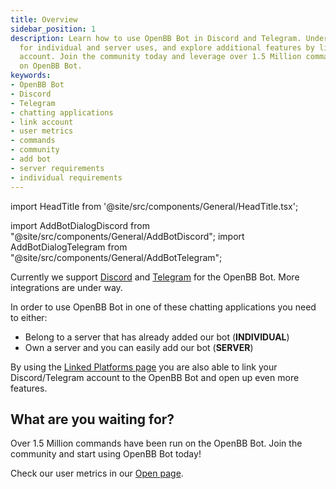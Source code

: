 ```yaml
---
title: Overview
sidebar_position: 1
description: Learn how to use OpenBB Bot in Discord and Telegram. Understand the requirements
  for individual and server uses, and explore additional features by linking your
  account. Join the community today and leverage over 1.5 Million commands executed
  on OpenBB Bot.
keywords:
- OpenBB Bot
- Discord
- Telegram
- chatting applications
- link account
- user metrics
- commands
- community
- add bot
- server requirements
- individual requirements
---
```


import HeadTitle from '@site/src/components/General/HeadTitle.tsx';

<HeadTitle title="Overview - Installation | OpenBB Bot Docs" />

import AddBotDialogDiscord from "@site/src/components/General/AddBotDiscord";
import AddBotDialogTelegram from "@site/src/components/General/AddBotTelegram";

Currently we support [Discord](installation/discord) and [Telegram](installation/telegram) for the OpenBB Bot. More integrations are under way.

In order to use OpenBB Bot in one of these chatting applications you need to either:
<div>
  <ul>
    <li>
      Belong to a server that has already added our bot (<strong>INDIVIDUAL</strong>)
    </li>
    <li>
      Own a server and you can easily add our bot (<strong>SERVER</strong>)
    </li>
  </ul>
</div>

By using the [Linked Platforms page](https://my.openbb.co/app/bot/linked-platforms) you are also able to link your Discord/Telegram account to the OpenBB Bot and open up even more features.

<h2 className="tracking-widest uppercase text-lg lg:text-xl">
  What are you waiting for?
</h2>

Over 1.5 Million commands have been run on the OpenBB Bot. Join the community and start using OpenBB Bot today!

Check our user metrics in our [Open page](https://openbb.co/open).

<AddBotDialogDiscord />

<AddBotDialogTelegram />
